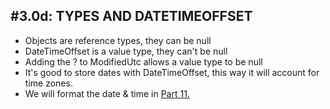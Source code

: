 #3.0d: TYPES AND DATETIMEOFFSET
---
- Objects are reference types, they can be null
- DateTimeOffset is a value type, they can't be null
- Adding the ? to ModifiedUtc allows a value type to be null
- It's good to store dates with DateTimeOffset, this way it will account for time zones.
- We will format the date & time in [Part 11.]()